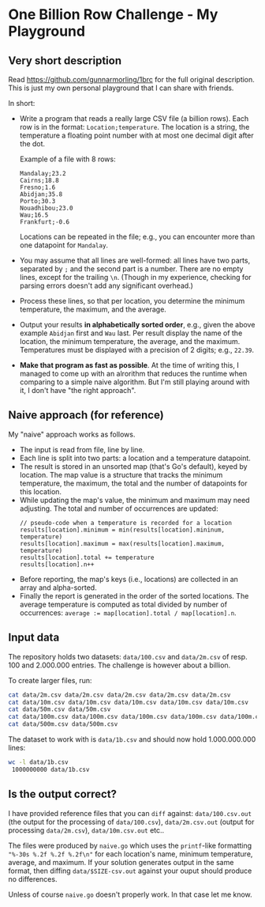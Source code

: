 # One Billion Row Challenge - My Playground

## Very short description

Read https://github.com/gunnarmorling/1brc for the full original description. This is just my own personal playground that I can share with friends.

In short:

- Write a program that reads a really large CSV file (a billion rows). Each row is in the format: `Location;temperature`. The location is a string, the temperature a floating point number with at most one decimal digit after the dot.

  Example of a file with 8 rows:

  ```plain
  Mandalay;23.2
  Cairns;18.8
  Fresno;1.6
  Abidjan;35.8
  Porto;30.3
  Nouadhibou;23.0
  Wau;16.5
  Frankfurt;-0.6
  ```

  Locations can be repeated in the file; e.g., you can encounter more than one datapoint for `Mandalay`. 
  
- You may assume that all lines are well-formed: all lines have two parts, separated by `;` and the second part is a number. There are no empty lines, except for the trailing `\n`. (Though in my experience, checking for parsing errors doesn't add any significant overhead.)

- Process these lines, so that per location, you determine the minimum temperature, the maximum, and the average.

- Output your results **in alphabetically sorted order**, e.g., given the above example `Abidjan` first and `Wau` last. Per result display the name of the location, the minimum temperature, the average, and the maximum. Temperatures must be displayed with a precision of 2 digits; e.g., `22.39`.

- **Make that program as fast as possible**. At the time of writing this, I managed to come up with an alrorithm that reduces the runtime when comparing to a simple naive algorithm. But I'm still playing around with it, I don't have "the right approach".

## Naive approach (for reference)

My "naive" approach works as follows.

- The input is read from file, line by line.
- Each line is split into two parts: a location and a temperature datapoint.
- The result is stored in an unsorted map (that's Go's default), keyed by location. The map value is a structure that tracks the minimum temperature, the maximum, the total and the number of datapoints for this location.
- While updating the map's value, the minimum and maximum may need adjusting. The total and number of occurrences are updated:
  ```
  // pseudo-code when a temperature is recorded for a location
  results[location].minimum = min(results[location].mininum, temperature)
  results[location].maximum = max(results[location].maximum, temperature)
  results[location].total += temperature
  results[location].n++
  ```
- Before reporting, the map's keys (i.e., locations) are collected in an array and alpha-sorted. 
- Finally the report is generated in the order of the sorted locations. The average temperature is computed as total divided by number of occurrences: `average := map[location].total / map[location].n`.

## Input data

The repository holds two datasets: `data/100.csv` and `data/2m.csv` of resp. 100 and 2.000.000 entries. The challenge is however about a billion.

To create larger files, run:

```sh
cat data/2m.csv data/2m.csv data/2m.csv data/2m.csv data/2m.csv           > data/10m.csv
cat data/10m.csv data/10m.csv data/10m.csv data/10m.csv data/10m.csv      > data/50m.csv
cat data/50m.csv data/50m.csv                                             > data/100m.csv
cat data/100m.csv data/100m.csv data/100m.csv data/100m.csv data/100m.csv > data/500m.csv
cat data/500m.csv data/500m.csv                                           > data/1b.csv 
```

The dataset to work with is `data/1b.csv` and should now hold 1.000.000.000 lines:

```sh
wc -l data/1b.csv
 1000000000 data/1b.csv
```

## Is the output correct?

I have provided reference files that you can `diff` against: `data/100.csv.out` (the output for the processing of `data/100.csv`), `data/2m.csv.out` (output for processing `data/2m.csv`), `data/10m.csv.out` etc.. 

The files were produced by `naive.go` which uses the `printf`-like formatting `"%-30s %.2f %.2f %.2f\n"` for each location's name, minimum temperature, average, and maximum. If your solution generates output in the same format, then diffing `data/$SIZE-csv.out` against your ouput should produce no differences.

Unless of course `naive.go` doesn't properly work. In that case let me know.
